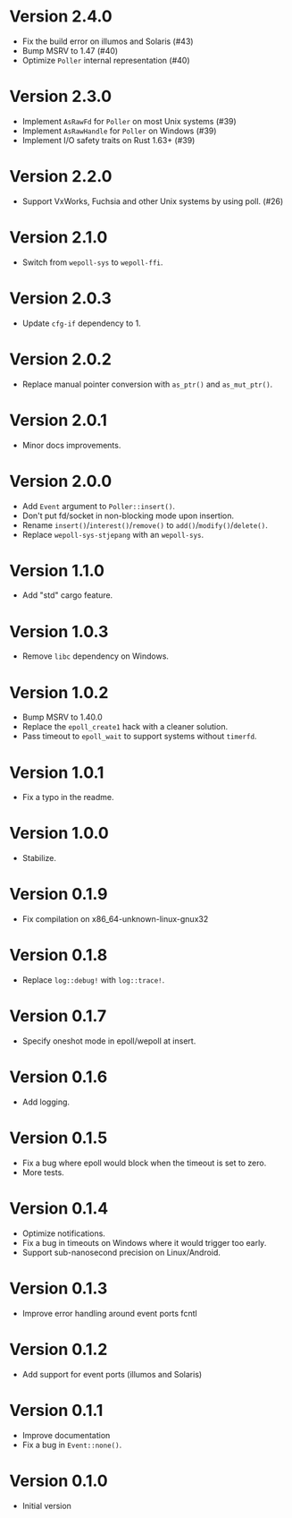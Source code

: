 # Version 2.4.0

- Fix the build error on illumos and Solaris (#43)
- Bump MSRV to 1.47 (#40)
- Optimize `Poller` internal representation (#40)

# Version 2.3.0

- Implement `AsRawFd` for `Poller` on most Unix systems (#39)
- Implement `AsRawHandle` for `Poller` on Windows (#39)
- Implement I/O safety traits on Rust 1.63+ (#39)

# Version 2.2.0

- Support VxWorks, Fuchsia and other Unix systems by using poll. (#26)

# Version 2.1.0

- Switch from `wepoll-sys` to `wepoll-ffi`.

# Version 2.0.3

- Update `cfg-if` dependency to 1.

# Version 2.0.2

- Replace manual pointer conversion with `as_ptr()` and `as_mut_ptr()`.

# Version 2.0.1

- Minor docs improvements.

# Version 2.0.0

- Add `Event` argument to `Poller::insert()`.
- Don't put fd/socket in non-blocking mode upon insertion.
- Rename `insert()`/`interest()`/`remove()` to `add()`/`modify()`/`delete()`.
- Replace `wepoll-sys-stjepang` with an `wepoll-sys`.

# Version 1.1.0

- Add "std" cargo feature.

# Version 1.0.3

- Remove `libc` dependency on Windows.

# Version 1.0.2

- Bump MSRV to 1.40.0
- Replace the `epoll_create1` hack with a cleaner solution.
- Pass timeout to `epoll_wait` to support systems without `timerfd`.

# Version 1.0.1

- Fix a typo in the readme.

# Version 1.0.0

- Stabilize.

# Version 0.1.9

- Fix compilation on x86_64-unknown-linux-gnux32

# Version 0.1.8

- Replace `log::debug!` with `log::trace!`.

# Version 0.1.7

- Specify oneshot mode in epoll/wepoll at insert.

# Version 0.1.6

- Add logging.

# Version 0.1.5

- Fix a bug where epoll would block when the timeout is set to zero.
- More tests.

# Version 0.1.4

- Optimize notifications.
- Fix a bug in timeouts on Windows where it would trigger too early.
- Support sub-nanosecond precision on Linux/Android.

# Version 0.1.3

- Improve error handling around event ports fcntl

# Version 0.1.2

- Add support for event ports (illumos and Solaris)

# Version 0.1.1

- Improve documentation
- Fix a bug in `Event::none()`.

# Version 0.1.0

- Initial version
